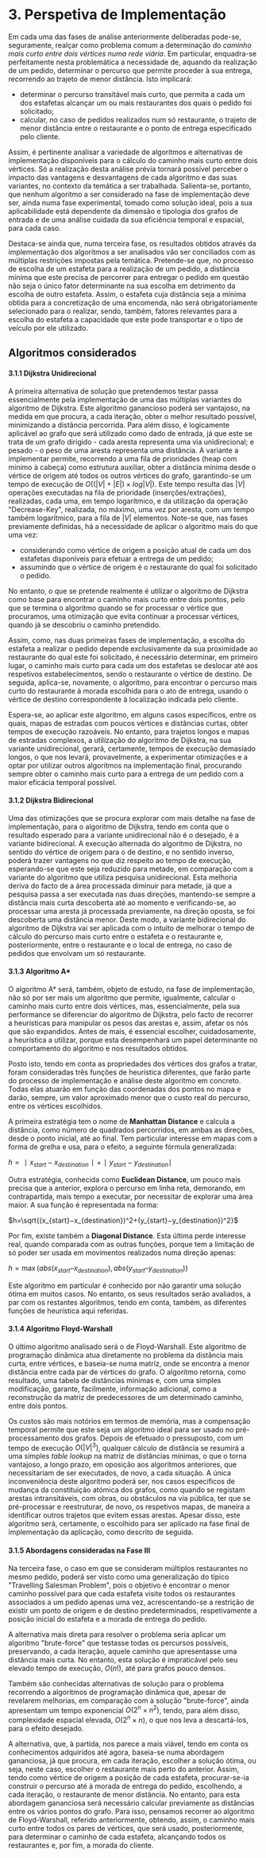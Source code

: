 # 3. Perspetiva de Implementação
 
Em cada uma das fases de análise anteriormente deliberadas pode-se, seguramente, realçar como problema comum a determinação do *caminho mais curto entre dois vértices numa rede viária*. Em particular, enquadra-se perfeitamente nesta problemática a necessidade de, aquando da realização de um pedido, determinar o percurso que permite proceder à sua entrega, recorrendo ao trajeto de menor distância. Isto implicará:
- determinar o percurso transitável mais curto, que permita a cada um dos estafetas alcançar um ou mais restaurantes dos quais o pedido foi solicitado;
- calcular, no caso de pedidos realizados num só restaurante, o trajeto de menor distância entre o restaurante e o ponto de entrega especificado pelo cliente.
 
Assim, é pertinente analisar a variedade de algoritmos e alternativas de implementação disponíveis para o cálculo do caminho mais curto entre dois vértices. Só a realização desta análise prévia tornará possível perceber o impacto das vantagens e desvantagens de cada algoritmo e das suas variantes, no contexto da temática a ser trabalhada.
Salienta-se, portanto, que nenhum algoritmo a ser considerado na fase de implementação deve ser, ainda numa fase experimental, tomado como solução ideal, pois a sua aplicabilidade está dependente da dimensão e tipologia dos grafos de entrada e de uma análise cuidada da sua eficiência temporal e espacial, para cada caso.

Destaca-se ainda que, numa terceira fase, os resultados obtidos através da implementação dos algoritmos a ser analisados vão ser conciliados com as múltiplas restrições impostas pela temática. Pretende-se que, no processo de escolha de um estafeta para a realização de um pedido, a distância mínima que este precisa de percorrer para entregar o pedido em questão não seja o único fator determinante na sua escolha em detrimento da escolha de outro estafeta. Assim, o estafeta cuja distância seja a mínima obtida para a concretização de uma encomenda, não será obrigatoriamente selecionado para o realizar, sendo, também, fatores relevantes para a escolha do estafeta a capacidade que este pode transportar e o tipo de veículo por ele utilizado.
 
## Algoritmos considerados
 
#### 3.1.1 Dijkstra Unidirecional
 
A primeira alternativa de solução que pretendemos testar passa essencialmente pela implementação de uma das múltiplas variantes do algoritmo de Dijkstra.
Este algoritmo ganancioso poderá ser vantajoso, na medida em que procura, a cada iteração, obter o melhor resultado possível, minimizando a distância percorrida. Para além disso, é logicamente aplicável ao grafo que será utilizado como dado de entrada, já que este se trata de um grafo dirigido - cada aresta representa uma via unidirecional; e pesado - o peso de uma aresta representa uma distância.
A variante a implementar permite, recorrendo a uma fila de prioridades (heap com mínimo à cabeça) como estrutura auxiliar, obter a distância mínima desde o vértice de origem até todos os outros vértices do grafo, garantindo-se um tempo de execução de $O((|V|+|E|) \times log |V|)$. Este tempo resulta das $|V|$ operações executadas na fila de prioridade (inserções/extrações), realizadas, cada uma, em tempo logarítmico, e da utilização da operação "Decrease-Key", realizada, no máximo, uma vez por aresta, com um tempo também logarítmico, para a fila de $|V|$ elementos.
Note-se que, nas fases previamente definidas, há a necessidade de aplicar o algoritmo mais do que uma vez:
- considerando como vértice de origem a posição atual de cada um dos estafetas disponíveis para efetuar a entrega de um pedido;
- assumindo que o vértice de origem é o restaurante do qual foi solicitado o pedido.
 
No entanto, o que se pretende realmente é utilizar o algoritmo de Dijkstra como base para encontrar o caminho mais curto entre dois pontos, pelo que se termina o algoritmo quando se for processar o vértice que procuramos, uma otimização que evita continuar a processar vértices, quando já se descobriu o caminho pretendido.

Assim, como, nas duas primeiras fases de implementação, a escolha do estafeta a realizar o pedido depende exclusivamente da sua proximidade ao restaurante do qual este foi solicitado, é necessário determinar, em primeiro lugar, o caminho mais curto para cada um dos estafetas se deslocar até aos respetivos estabelecimentos, sendo o restaurante o vértice de destino. De seguida, aplica-se, novamente, o algoritmo, para encontrar o percurso mais curto do restaurante à morada escolhida para o ato de entrega, usando o vértice de destino correspondente à localização indicada pelo cliente.
 
Espera-se, ao aplicar este algoritmo, em alguns casos específicos, entre os quais, mapas de estradas com poucos vértices e distâncias curtas, obter tempos de execução razoáveis. No entanto, para trajetos longos e mapas de estradas complexos, a utilização do algoritmo de Dijkstra, na sua variante unidirecional, gerará, certamente, tempos de execução demasiado longos, o que nos levará, provavelmente, a experimentar otimizações e a optar por utilizar outros algoritmos na implementação final, procurando sempre obter o caminho mais curto para a entrega de um pedido com a maior eficácia temporal possível.
 
#### 3.1.2 Dijkstra Bidirecional
 
Uma das otimizações que se procura explorar com mais detalhe na fase de implementação, para o algoritmo de Dijkstra, tendo em conta que o resultado esperado para a variante unidirecional não é o desejado, é a variante bidirecional. A execução alternada do algoritmo de Dijkstra, no sentido do vértice de origem para o de destino, e no sentido inverso, poderá trazer vantagens no que diz respeito ao tempo de execução, esperando-se que este seja reduzido para metade, em comparação com a variante do algoritmo que utiliza pesquisa unidirecional.
Esta melhoria deriva do facto de a área processada diminuir para metade, já que a pesquisa passa a ser executada nas duas direções, mantendo-se sempre a distância mais curta descoberta até ao momento e verificando-se, ao processar uma aresta já processada previamente, na direção oposta, se foi descoberta uma distância menor.
Deste modo, a variante bidirecional do algoritmo de Dijkstra vai ser aplicada com o intuito de melhorar o tempo de cálculo do percurso mais curto entre o estafeta e o restaurante e, posteriormente, entre o restaurante e o local de entrega, no caso de pedidos que envolvam um só restaurante.
 
#### 3.1.3 Algoritmo A*
 
O algoritmo A* será, também, objeto de estudo, na fase de implementação, não só por ser mais um algoritmo que permite, igualmente, calcular o caminho mais curto entre dois vértices, mas, essencialmente, pela sua performance se diferenciar do algoritmo de Dijkstra, pelo facto de recorrer a heurísticas para manipular os pesos das arestas e, assim, afetar os nós que são expandidos.
Antes de mais, é essencial escolher, cuidadosamente, a heurística a utilizar, porque esta desempenhará um papel determinante no comportamento do algoritmo e nos resultados obtidos.

Posto isto, tendo em conta as propriedades dos vértices dos grafos a tratar, foram consideradas três funções de heurística diferentes, que farão parte do processo de implementação e análise deste algoritmo em concreto. Todas elas atuarão em função das coordenadas dos pontos no mapa e darão, sempre, um valor aproximado menor que o custo real do percurso, entre os vértices escolhidos.

A primeira estratégia tem o nome de **Manhattan Distance** e calcula a distância, como número de quadrados percorridos, em ambas as direções, desde o ponto inicial, até ao final. Tem particular interesse em mapas com a forma de grelha e usa, para o efeito, a seguinte fórmula generalizada:

$h=∣x_{start}​−x_{destination}​∣+∣y_{start}​−y_{destination}​∣$

Outra estratégia, conhecida como **Euclidean Distance**, um pouco mais precisa que a anterior, explora o percurso em linha reta, demorando, em contrapartida, mais tempo a executar, por necessitar de explorar uma área maior. A sua função é representada na forma:

$h=\sqrt{(x_{start}​−x_{destination}​)^2+(y_{start}​−y_{destination}​)^2}$ 

Por fim, existe também a **Diagonal Distance**. Esta última perde interesse real, quando comparada com as outras funções, porque tem a limitação de só poder ser usada em movimentos realizados numa direção apenas:

$h = \max( abs(x_{start} – x_{destination}), abs(y_{start} – y_{destination}) )$

Este algoritmo em particular é conhecido por não garantir uma solução ótima em muitos casos. No entanto, os seus resultados serão avaliados, a par com os restantes algoritmos, tendo em conta, também, as diferentes funções de heurística aqui referidas. 

#### 3.1.4 Algoritmo Floyd-Warshall

O último algoritmo analisado será o de Floyd-Warshall. Este algoritmo de programação dinâmica atua diretamente no problema da distância mais curta, entre vértices, e baseia-se numa matriz, onde se encontra a menor distância entre cada par de vértices do grafo. O algoritmo retorna, como resultado, uma tabela de distâncias mínimas e, com uma simples modificação, garante, facilmente, informação adicional, como a reconstrução da matriz de predecessores de um determinado caminho, entre dois pontos. 

Os custos são mais notórios em termos de memória, mas a compensação temporal permite que este seja um algoritmo ideal para ser usado no pré-processamento dos grafos. Depois de efetuado o pressuposto, com um tempo de execução $O(|V|^3)$, qualquer cálculo de distância se resumirá a uma simples *table lookup* na matriz de distâncias mínimas, o que o torna vantajoso, a longo prazo, em oposição aos algoritmos anteriores, que necessitariam de ser executados, de novo, a cada situação. A única inconveniência deste algoritmo poderá ser, nos casos específicos de mudança da constituição atómica dos grafos, como quando se registam arestas intransitáveis, com obras, ou obstáculos na via pública, ter que se pré-processar e reestruturar, de novo, os respetivos mapas, de maneira a identificar outros trajetos que evitem essas arestas. 
Apesar disso, este algoritmo será, certamente, o escolhido para ser aplicado na fase final de implementação da aplicação, como descrito de seguida.


#### 3.1.5 Abordagens consideradas na Fase III

Na terceira fase, o caso em que se consideram múltiplos restaurantes no mesmo pedido, poderá ser visto como uma generalização do típico "Travelling Salesman Problem", pois o objetivo é encontrar o menor caminho possível para que cada estafeta visite todos os restaurantes associados a um pedido apenas uma vez, acrescentando-se a restrição de existir um ponto de origem e de destino predeterminados, respetivamente a posição inicial do estafeta e a morada de entrega do pedido.

A alternativa mais direta para resolver o problema seria aplicar um algoritmo "brute-force" que testasse todas os percursos possíveis, preservando, a cada iteração, aquele caminho que apresentasse uma distância mais curta. No entanto, esta solução é impraticável pelo seu elevado tempo de execução, $O(n!)$, até para grafos pouco densos.

Também são conhecidas alternativas de solução para o problema recorrendo a algoritmos de programação dinâmica que, apesar de revelarem melhorias, em comparação com a solução "brute-force", ainda apresentam um tempo exponencial $O(2^n \times n^2)$, tendo, para além disso, complexidade espacial elevada, $O(2^n \times n)$, o que nos leva a descartá-los, para o efeito desejado.

A alternativa, que, à partida, nos parece a mais viável, tendo em conta os conhecimentos adquiridos até agora, baseia-se numa abordagem gananciosa, já que procura, em cada iteração, escolher a solução ótima, ou seja, neste caso, escolher o restaurante mais perto do anterior. Assim, tendo como vértice de origem a posição de cada estafeta, procurar-se-ia construir o percurso até à morada de entrega do pedido, escolhendo, a cada iteração, o restaurante de menor distância. No entanto, para esta abordagem gananciosa será necessário calcular previamente as distâncias entre os vários pontos do grafo. Para isso, pensamos recorrer ao algoritmo de Floyd-Warshall, referido anteriormente, obtendo, assim, o caminho mais curto entre todos os pares de vértices, que será usado, posteriormente, para determinar o caminho de cada estafeta, alcançando todos os restaurantes e, por fim, a morada do cliente.